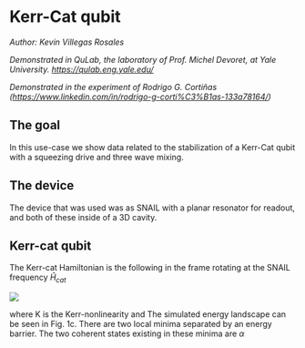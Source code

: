 # Kerr-Cat qubit
*Author: Kevin Villegas Rosales*

_Demonstrated in QuLab, the laboratory of Prof. Michel Devoret, at Yale University. https://qulab.eng.yale.edu/_

_Demonstrated in the experiment of Rodrigo G. Cortiñas (https://www.linkedin.com/in/rodrigo-g-corti%C3%B1as-133a78164/)_


## The goal

In this use-case we show data related to the stabilization of a Kerr-Cat qubit with
a squeezing drive and three wave mixing.

## The device
The device that was used was as SNAIL with a planar resonator for readout, and
both of these inside of a 3D cavity.

## Kerr-cat qubit

The Kerr-cat Hamiltonian is the following in the frame rotating at the SNAIL frequency $\hat{H}_{cat}$

<img src="https://latex.codecogs.com/svg.image?\hat{H}_{cat}/\hbar=-K\hat{a}^{\dagger2}\hat{a}^{2} + \epsilon_{2}(\hat{a}^{\dagger2}+\hat{a}^2)" />

where K is the Kerr-nonlinearity and The simulated energy landscape can be seen in Fig. 1c. There are two local minima
separated by an energy barrier. The two coherent states existing in these minima are $\alpha$